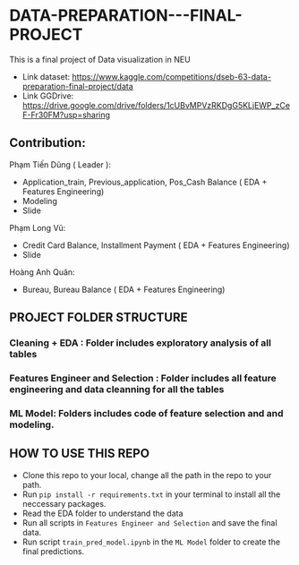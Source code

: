 # DATA-PREPARATION---FINAL-PROJECT
This is a final project of Data visualization in NEU 

- Link dataset: https://www.kaggle.com/competitions/dseb-63-data-preparation-final-project/data
- Link GGDrive: https://drive.google.com/drive/folders/1cUBvMPVzRKDgG5KLjEWP_zCeF-Fr30FM?usp=sharing

## Contribution: 

Phạm Tiến Dũng ( Leader ): 
 * Application_train, Previous_application, Pos_Cash Balance ( EDA + Features Engineering)
 * Modeling
 * Slide

Phạm Long Vũ:
  * Credit Card Balance, Installment Payment ( EDA + Features Engineering)
  * Slide
  
Hoàng Anh Quân: 
  * Bureau, Bureau Balance ( EDA + Features Engineering)


## PROJECT FOLDER STRUCTURE

### Cleaning + EDA : Folder includes exploratory analysis of all tables
### Features Engineer and Selection : Folder includes all feature engineering and data cleanning for all the tables
### ML Model: Folders includes code of feature selection and and modeling.

## HOW TO USE THIS REPO

- Clone this repo to your local, change all the path in the repo to your path.
- Run  ```pip install -r requirements.txt``` in your terminal to install all the neccessary packages.
- Read the EDA folder to understand the data
- Run all scripts  in ```Features Engineer and Selection``` and save the final data.
- Run script ```train_pred_model.ipynb``` in the ```ML Model``` folder to create the final predictions.
